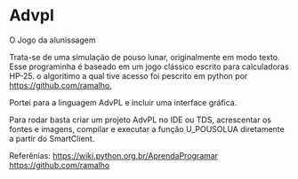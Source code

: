# Advpl
O Jogo da alunissagem

Trata-se de uma simulação de pouso lunar, originalmente em modo texto. Esse programinha é baseado em um jogo clássico escrito para calculadoras HP-25.  o algoritimo a qual tive acesso foi pescrito em python por https://github.com/ramalho, 

Portei para a linguagem AdvPL e incluir uma interface gráfica.

Para rodar basta criar um projeto AdvPL no IDE ou TDS, acrescentar os fontes e imagens, compilar e executar a função U_POUSOLUA diretamente a partir do SmartClient.

Referênias:
https://wiki.python.org.br/AprendaProgramar
https://github.com/ramalho
